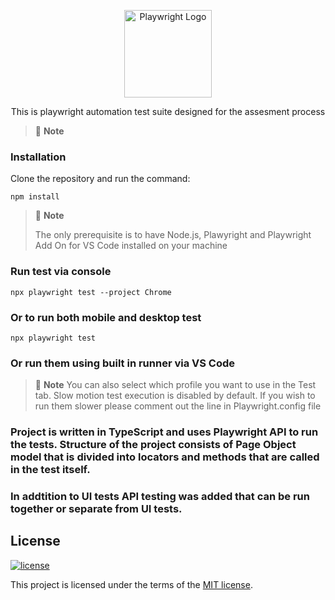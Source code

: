 <p align="center">
  <a href="https://playwright.dev/">
    <img width="140" alt="Playwright Logo" src="https://seeklogo.com/images/P/playwright-logo-22FA8B9E63-seeklogo.com.png" />
  </a>
</p>



<p align="center">
  This is playwright automation test suite designed for the assesment process
</p>

> 🚩 **Note**

### Installation

Clone the repository and run the command:

```shell
npm install
```

> 🚩 **Note**
>
> The only prerequisite is to have Node.js, Plawyright and Playwright Add On for VS Code installed on your machine

### Run test via console

```shell
npx playwright test --project Chrome
```
### Or to run both mobile and desktop test

```shell
npx playwright test
```

### Or run them using built in runner via VS Code

> 🚩 **Note**
> You can also select which profile you want to use in the Test tab.
> Slow motion test execution is disabled by default. If you wish to run them slower please comment out the line in Playwright.config file

### Project is written in TypeScript and uses Playwright API to run the tests. Structure of the project consists of Page Object model that is divided into locators and methods that are called in the test itself.
### In addtition to UI tests API testing was added that can be run together or separate from UI tests.

## License

[![license](https://img.shields.io/badge/license-MIT-green.svg)](https://github.com/cypress-io/cypress/blob/master/LICENSE)

This project is licensed under the terms of the [MIT license](/LICENSE).


